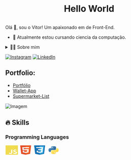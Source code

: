 
<div id="user-content-toc">
  <ul align="center">
    <summary><h1 style="display: inline-block">Hello World</h1></summary>
</div>


<p>
 Olá 👋, sou o Vitor! Um apaixonado em de Front-End.

  - 🌱 Atualmente estou cursando ciencia da computação.

</p>


<details>
  <summary>👨‍💻 Sobre mim</summary>

  - 💬 Olá, meu nome é Vitor Venturini, tenho 19 anos. Sou um entusiasta da programação que iniciou sua jornada no mundo do desenvolvimento em 2022, explorando inicialmente o back-end antes de descobrir minha afinidade e conforto no front-end. Com a decisão de iniciar meu curso de Ciência da Computação em 2023, escolhi focar meus esforços no desenvolvimento front-end.

  - ⚡ Apaixonado por desafios intelectuais, encontro equilíbrio entre minha paixão pelos estudos, onde busco constantemente conhecimento, e meu entusiasmo por jogos.
</details>


[![Instagram](https://img.shields.io/badge/Instagram-E4405F?style=for-the-badge&logo=instagram&logoColor=white)]([https://www.instagram.com/toquinhaman/](https://www.instagram.com/vitorramancini/))
[![LinkedIn](https://img.shields.io/badge/LinkedIn-0077B5?style=for-the-badge&logo=linkedin&logoColor=white)]([https://www.linkedin.com/in/christian-oliveira-925532257/](https://www.linkedin.com/in/vitor-ramancini-053227263/))



## Portfolio:
- [Portfólio](https://vitorfront.github.io/site-portfolio/)
- [Wallet-App](https://github.com/vitorfront/wallet-app-frontend)
- [Supermarket-List](https://github.com/vitorfront/supermarket-list-frontend)



<p align="left">
  <img align="center" src="https://github.com/VariableBee/VariableBee/assets/77739311/4e9f41af-6b57-49a7-b15a-74322e96b4d7" alt="Imagem">
</p>

## 🔥 Skills

  <div style="flex-basis: 48%;">
    <h3>Programming Languages</h3>
    <img align="center" alt="Js" height="30" width="40" src="https://raw.githubusercontent.com/devicons/devicon/master/icons/javascript/javascript-plain.svg">
    <img align="center" alt="HTML" height="30" width="40" src="https://raw.githubusercontent.com/devicons/devicon/master/icons/html5/html5-original.svg">
    <img align="center" alt="CSS" height="30" width="40" src="https://raw.githubusercontent.com/devicons/devicon/master/icons/css3/css3-original.svg">
    <img align="center" alt="Python" height="30" width="40" src="https://raw.githubusercontent.com/devicons/devicon/master/icons/python/python-original.svg">
  </div>
  
  
